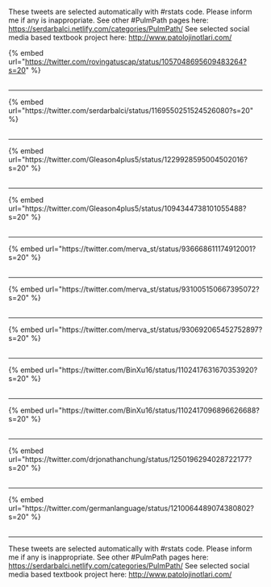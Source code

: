 

These tweets are selected automatically with #rstats code. Please inform me if any is inappropriate.
See other #PulmPath pages here: https://serdarbalci.netlify.com/categories/PulmPath/ 
See selected social media based textbook project here: http://www.patolojinotlari.com/

{% embed url="https://twitter.com/rovingatuscap/status/1057048695609483264?s=20" %}<br>
<br>
<hr>
{% embed url="https://twitter.com/serdarbalci/status/1169550251524526080?s=20" %}<br>
<br>
<hr>
{% embed url="https://twitter.com/Gleason4plus5/status/1229928595004502016?s=20" %}<br>
<br>
<hr>
{% embed url="https://twitter.com/Gleason4plus5/status/1094344738101055488?s=20" %}<br>
<br>
<hr>
{% embed url="https://twitter.com/merva_st/status/936668611174912001?s=20" %}<br>
<br>
<hr>
{% embed url="https://twitter.com/merva_st/status/931005150667395072?s=20" %}<br>
<br>
<hr>
{% embed url="https://twitter.com/merva_st/status/930692065452752897?s=20" %}<br>
<br>
<hr>
{% embed url="https://twitter.com/BinXu16/status/1102417631670353920?s=20" %}<br>
<br>
<hr>
{% embed url="https://twitter.com/BinXu16/status/1102417096896626688?s=20" %}<br>
<br>
<hr>
{% embed url="https://twitter.com/drjonathanchung/status/1250196294028722177?s=20" %}<br>
<br>
<hr>
{% embed url="https://twitter.com/germanlanguage/status/1210064489074380802?s=20" %}<br>
<br>
<hr>


These tweets are selected automatically with #rstats code. Please inform me if any is inappropriate.
See other #PulmPath pages here: https://serdarbalci.netlify.com/categories/PulmPath/ 
See selected social media based textbook project here: http://www.patolojinotlari.com/
